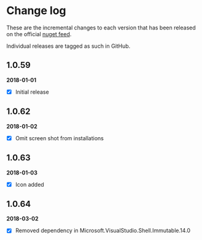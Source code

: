 [NugetUrl]: https://www.nuget.org/packages/OpenInApp.Common/

# Change log

These are the incremental changes to each version that has been released on the official [nuget feed][NugetUrl].

Individual releases are tagged as such in GitHub.

## 1.0.59
**2018-01-01**
- [x] Initial release

## 1.0.62
**2018-01-02**
- [x] Omit screen shot from installations

## 1.0.63
**2018-01-03**
- [x] Icon added

## 1.0.64
**2018-03-02**
- [x] Removed dependency in Microsoft.VisualStudio.Shell.Immutable.14.0
